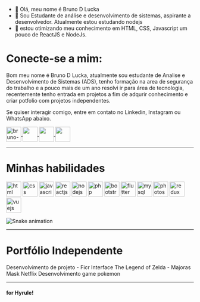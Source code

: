 - 👋 Olá, meu nome é Bruno D Lucka
- 👀 Sou Estudante de análise e desenvolvimento de sistemas, aspirante a desenvolvedor. Atualmente estou estudando nodejs
- 🌱 estou otimizando meu conhecimento em HTML, CSS, Javascript um pouco de ReactJS e NodeJs.

#  Conecte-se a mim:

Bom meu nome é Bruno D Lucka, atualmente sou estudante de Analise e Desenvolvimento de Sistemas (ADS), tenho formação na area de segurança do trabalho e a pouco mais de um ano resolvi ir para área de tecnologia, recentemente tenho entrada em projetos a fim de adqurir conhecimento e criar potfolio com projetos independentes.

Se quiser interagir comigo, entre em contato no Linkedin, Instagram ou WhatsApp abaixo.

<a href="https://www.linkedin.com/in/bruno-d-lucka-3413b5177//" target="_blank">
  <img align = "center" alt = "bruno-linkedin" width = "40" src = "https://image.flaticon.com/icons/png/512/124/124011.png" style = "max-width : 100%; ">
</a>
<a href="https://www.instagram.com/brunodlucka/?hl=pt-br" target="_blank">
  <img align = "center" src = "https://image.flaticon.com/icons/png/512/174/174855.png" width = '40 'style = "max-width: 100%;" />
</a>
<a href = "https://api.whatsapp.com/send?phone=558183700120" target = "_ blank">
  <img align = "center" src = "https://image.flaticon.com/icons/png/512/220/220236.png" width = '40 'style = "max-width: 100%;" /> 
</a>
<a href="https://www.youtube.com/watch?v=uuZE_IRwLNI&ab_channel=justintimberlakeVEVO" target="_blank">
  <img align = "center" src = "https://image.flaticon.com/icons/png/512/174/174883.png" width = '40 'style = "max-width: 100%;" />
</a>


<hr />

#  Minhas habilidades

<img src = "https://cdn.jsdelivr.net/gh/devicons/devicon/icons/html5/html5-original.svg" alt = "html" widtf = "40" height = "40" style = "max -largura: 100%; margem: 0 2px; "> </img>
<img src = "https://cdn.jsdelivr.net/gh/devicons/devicon/icons/css3/css3-original.svg" alt = "css" widtf = "40" height = "40" style = "max -largura: 100%; margem: 0 2px; "> </img>
<img src = "https://cdn.jsdelivr.net/gh/devicons/devicon/icons/javascript/javascript-original.svg" alt = "javascript" widtf = "40" height = "40" style = "max -largura: 100%; margem: 0 2px; "> </img>
<img src = "https://cdn.jsdelivr.net/gh/devicons/devicon/icons/react/react-original.svg" alt = "reactjs" widtf = "40" height = "40" style = "max -largura: 100%; margem: 0 2px; "> </img>
<img src = "https://cdn.jsdelivr.net/gh/devicons/devicon/icons/nodejs/nodejs-original.svg" alt = "nodejs" widtf = "40" height = "40" style = "max -largura: 100%; margem: 0 2px; "> </img>
<img src = "https://cdn.jsdelivr.net/gh/devicons/devicon/icons/php/php-original.svg" alt = "php" widtf = "40" height = "40" style = "máx. -largura: 100%; margem: 0 2px; "/> </img>
<img src = "https://cdn.jsdelivr.net/gh/devicons/devicon/icons/bootstrap/bootstrap-plain-wordmark.svg" alt = "bootstrap" widtf = "40" height = "40" style = "largura máxima: 100%; margem: 0 2px;" /> </img>
<img src = "https://cdn.jsdelivr.net/gh/devicons/devicon/icons/flutter/flutter-original.svg" alt = "flutter" widtf = "40" height = "40" style = "max -largura: 100%; margem: 0 2px; "/> </img>
<img src = "https://cdn.jsdelivr.net/gh/devicons/devicon/icons/mysql/mysql-original-wordmark.svg" alt = "mysql" widtf = "40" height = "40" style = "largura máxima: 100%; margem: 0 2px;" /> </img>
<img src = "https://cdn.jsdelivr.net/gh/devicons/devicon/icons/photoshop/photoshop-plain.svg" alt = "photoshop" widtf = "40" height = "40" style = "max -largura: 100%; margem: 0 2px; "/> </img>
<img src = "https://cdn.jsdelivr.net/gh/devicons/devicon/icons/redux/redux-original.svg" alt = "redux" widtf = "40" height = "40" style = "max -largura: 100%; margem: 0 2px; "/> </img>
<img src = "https://cdn.jsdelivr.net/gh/devicons/devicon/icons/vuejs/vuejs-original-wordmark.svg" alt = "vuejs" widtf = "40" height = "40" style = "largura máxima: 100%; margem: 0 2px;" /> </img>

![Snake animation](https://github.com/brunodlucka/brunodlucka/blob/output/github-contribution-grid-snake.svg)



<hr />

#  Portfólio Independente

Desenvolvimento de projeto - Ficr
Interface The Legend of Zelda - Majoras Mask
Netflix
Desenvolvimento game pokemon

<hr />

####  for Hyrule!
